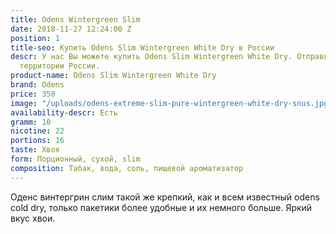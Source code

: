 ```yaml
---
title: Odens Wintergreen Slim
date: 2018-11-27 12:24:00 Z
position: 1
title-seo: Купить Odens Slim Wintergreen White Dry в России
descr: У нас Вы можете купить Odens Slim Wintergreen White Dry. Отправляем по всей
  территории России.
product-name: Odens Slim Wintergreen White Dry
brand: Odens
price: 350
image: "/uploads/odens-extreme-slim-pure-wintergreen-white-dry-snus.jpg"
availability-descr: Есть
gramm: 10
nicotine: 22
portions: 16
taste: Хвоя
form: Порционный, сухой, slim
composition: Табак, вода, соль, пищевой ароматизатор
---
```


Оденс винтергрин слим такой же крепкий, как и всем известный odens cold dry, только пакетики более удобные и их немного больше. Яркий вкус хвои.
